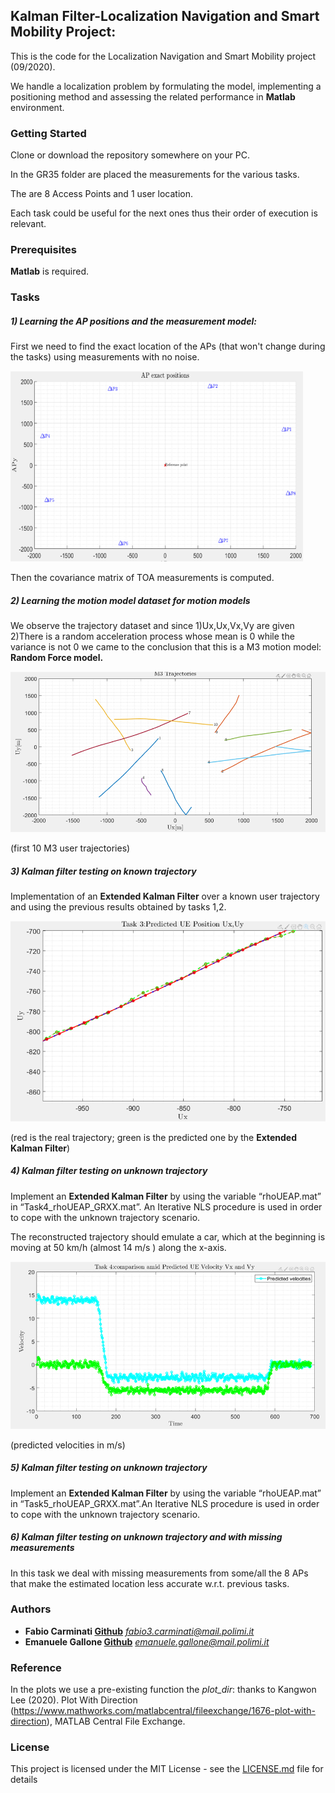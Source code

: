 ## Kalman Filter-Localization Navigation and Smart Mobility Project:

This is the code for the Localization Navigation and Smart Mobility project (09/2020).

We handle a localization problem by formulating the model, implementing a positioning method and assessing the related performance in **Matlab** environment.

### Getting Started

Clone or download the repository somewhere on your PC.

In the GR35 folder are placed the measurements for the various tasks.

The are 8 Access Points and 1 user location.

Each task could be useful for the next ones thus their order of execution is relevant. 

### Prerequisites

**Matlab** is required.

### Tasks

##### 1) Learning the AP positions and the measurement model:

First we need to find the exact location of the APs (that won't change during the tasks) using measurements with no noise.

<img src="\pictures\APs.png" alt="image-20201125173722812" style="zoom: 67%;" />

Then the covariance matrix of TOA measurements is computed.

##### 2) Learning the motion model dataset for motion models

 We observe the trajectory dataset and since
1)Ux,Ux,Vx,Vy are given
2)There is a random acceleration process whose mean is 0 while the variance is not 0  we came to the conclusion that this is a M3 motion model: **Random Force model.**

<img src="\pictures\trajectories.png" alt="image-20201125173722812" style="zoom: 67%;" />

(first 10 M3 user trajectories)

##### 3) Kalman filter testing on known trajectory

Implementation of an **Extended Kalman Filter** over a known user trajectory and using the previous results obtained by tasks 1,2.

<img src="\pictures\EKF3.png" alt="image-20201125173722812" style="zoom: 67%;" />

(red is the real trajectory; green is the predicted one by the **Extended Kalman Filter**)

##### 4) Kalman filter testing on unknown trajectory

Implement an **Extended Kalman Filter** by using the variable “rhoUEAP.mat” in “Task4_rhoUEAP_GRXX.mat”. An Iterative NLS procedure is used in order to cope with the unknown trajectory scenario.

The reconstructed trajectory should emulate a car, which at the beginning is moving at 50 km/h (almost 14 m/s ) along the x-axis.

<img src="\pictures\velocities.png" alt="image-20201125173722812" style="zoom: 67%;" />

(predicted velocities in m/s)

##### 5) Kalman filter testing on unknown trajectory

Implement an **Extended Kalman Filter** by using the variable “rhoUEAP.mat” in “Task5_rhoUEAP_GRXX.mat”.An Iterative NLS procedure is used in order to cope with the unknown trajectory scenario.

##### 6) Kalman filter testing on unknown trajectory and with missing measurements

In this task we deal with missing measurements from some/all the 8 APs that make the estimated location less accurate w.r.t. previous tasks.

### Authors

- **Fabio Carminati [Github](https://github.com/fabiocarminati)** *[fabio3.carminati@mail.polimi.it](mailto:fabio3.carminati@mail.polimi.it)*
- **Emanuele Gallone [Github](https://github.com/EmanueleGallone/)** *[emanuele.gallone@mail.polimi.it](mailto:emanuele.gallone@mail.polimi.it)*

### Reference

In the plots we use a pre-existing function the *plot_dir*: thanks to Kangwon Lee (2020). Plot With Direction (https://www.mathworks.com/matlabcentral/fileexchange/1676-plot-with-direction), MATLAB Central File Exchange.

### License

This project is licensed under the MIT License - see the [LICENSE.md](https://github.com/fabiocarminati/Kalman_Filter_Project/blob/master/LICENSE.md) file for details

